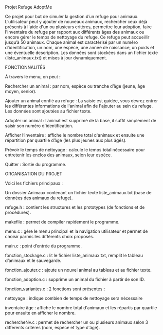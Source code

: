 Projet Refuge AdoptMe


Ce projet pour but de simuler la gestion d’un refuge pour animaux. L’utilisateur peut y ajouter de nouveaux animaux, rechercher ceux déjà présents à l'aide d'un ou plusieurs critères, permettre leur adoption, faire l'inventaire du refuge par rapport aux différents âges des animaux ou encore gérer le temps de nettoyage du refuge.
Ce refuge peut accueillir jusqu’à 50 animaux. Chaque animal est caractérisé par un numéro d’identification, un nom, une espèce, une année de naissance, un poids et une éventuelle description. Les données sont stockées dans un fichier texte (liste_animaux.txt) et mises à jour dynamiquement.



FONCTIONNALITÉS 

À travers le menu, on peut :

Rechercher un animal : par nom, espèce ou tranche d’âge (jeune, âge moyen, senior).

Ajouter un animal confié au refuge : La saisie est guidée, vous devrez entrer les différentes informations de l'animal afin de l'ajouter au sein du refuge. Les données sont ajoutées au fichier texte.

Adopter un animal : l’animal est supprimé de la base, il suffit simplement de saisir son numéro d'identification.

Afficher l’inventaire : affiche le nombre total d'animaux et ensuite une répartition par quartile d’âge (les plus jeunes aux plus âgés).

Prévoir le temps de nettoyage : calcule le temps total nécessaire pour entretenir les enclos des animaux, selon leur espèce.

Quitter : Sortie du programme.



ORGANISATION DU PROJET

Voici les fichiers principaux :

Un dossier Animaux contenant un fichier texte liste_animaux.txt (base de données des animaux du refuge).

refuge.h : contient les structures et les prototypes (de fonctions et de procédures).

makefile : permet de compiler rapidement le programme.

menu.c : gère le menu principal et la navigation utilisateur et permet de choisir parmis les différents choix proposés.

main.c : point d’entrée du programme.

fonction_stockage.c : lit le fichier liste_animaux.txt, remplit le tableau d’animaux et le sauvegarde.

fonction_ajouter.c : ajoute un nouvel animal au tableau et au fichier texte.

fonction_adoption.c : supprime un animal du fichier à partir de son ID.

fonction_variantes.c : 2 fonctions sont présentes : 

nettoyage : indique combien de temps de nettoyage sera nécessaire

inventaire âge : affiche le nombre total d'animaux et les répartis par quartile pour ensuite en afficher le nombre.

rechercheNv.c : permet de rechercher un ou plusieurs animaux selon 3 différents critères (nom, espèce et type d'âge).


